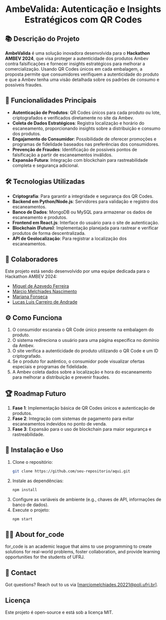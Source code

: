 
<h1 align="center">AmbeValida: Autenticação e Insights Estratégicos com QR Codes</h1>

## 📚 **Descrição do Projeto**
**AmbeValida** é uma solução inovadora desenvolvida para o **Hackathon AMBEV 2024**, que visa proteger a autenticidade dos produtos Ambev contra falsificações e fornecer insights estratégicos para melhorar a comercialização. Usando QR Codes únicos em cada embalagem, a proposta permite que consumidores verifiquem a autenticidade do produto e que a Ambev tenha uma visão detalhada sobre os padrões de consumo e possíveis fraudes.

## 🎯 **Funcionalidades Principais**
- **Autenticação de Produtos**: QR Codes únicos para cada produto ou lote, criptografados e verificados diretamente no site da Ambev.
- **Coleta de Dados Estratégicos**: Registra localização e horário do escaneamento, proporcionando insights sobre a distribuição e consumo dos produtos.
- **Engajamento do Consumidor**: Possibilidade de oferecer promoções e programas de fidelidade baseados nas preferências dos consumidores.
- **Prevenção de Fraudes**: Identificação de possíveis pontos de falsificação a partir de escaneamentos inválidos.
- **Expansão Futura**: Integração com blockchain para rastreabilidade completa e segurança adicional.

## 🛠️ **Tecnologias Utilizadas**
- **Criptografia**: Para garantir a integridade e segurança dos QR Codes.
- **Backend em Python/Node.js**: Servidores para validação e registro dos escaneamentos.
- **Banco de Dados**: MongoDB ou MySQL para armazenar os dados de escaneamento e produtos.
- **Frontend em React.js**: Interface do usuário para o site de autenticação.
- **Blockchain (Futuro)**: Implementação planejada para rastrear e verificar produtos de forma descentralizada.
- **API de Geolocalização**: Para registrar a localização dos escaneamentos.

## 🤝 **Colaboradores**
Este projeto está sendo desenvolvido por uma equipe dedicada para o Hackathon AMBEV 2024:
- [Miguel de Azevedo Ferreira](https://github.com/miguelferreiraZ)
- [Márcio Melchiades Nascimento](https://github.com/marciomn01)
- [Mariana Fonseca](https://github.com/fonsecamc)
- [Lucas Luis Carreiro de Andrade](https://github.com/luucasluuis)

## ⚙️ **Como Funciona**
1. O consumidor escaneia o QR Code único presente na embalagem do produto.
2. O sistema redireciona o usuário para uma página específica no domínio da Ambev.
3. O site verifica a autenticidade do produto utilizando o QR Code e um ID criptografado.
4. Se o produto for autêntico, o consumidor pode visualizar ofertas especiais e programas de fidelidade.
5. A Ambev coleta dados sobre a localização e hora do escaneamento para melhorar a distribuição e prevenir fraudes.

## 🏆 **Roadmap Futuro**
1. **Fase 1**: Implementação básica de QR Codes únicos e autenticação de produtos.
2. **Fase 2**: Integração com sistemas de pagamento para evitar escaneamentos indevidos no ponto de venda.
3. **Fase 3**: Expansão para o uso de blockchain para maior segurança e rastreabilidade.

## 📲 **Instalação e Uso**
1. Clone o repositório:
   ```bash
   git clone https://github.com/seu-repositorio/aqui.git
   ```
2. Instale as dependências:
   ```bash
   npm install
   ```
3. Configure as variáveis de ambiente (e.g., chaves de API, informações de banco de dados).
4. Execute o projeto:
   ```bash
   npm start
   ```
## 🧑‍💻 About for_code
for_code is an academic league that aims to use programming to create solutions for real-world problems, foster collaboration, and provide learning opportunities for the students of UFRJ.

## 📧 Contact
Got questions? Reach out to us via [marciomelchiades.20221@poli.ufrj.br].

##  **Licença**
Este projeto é open-source e está sob a licença MIT.
